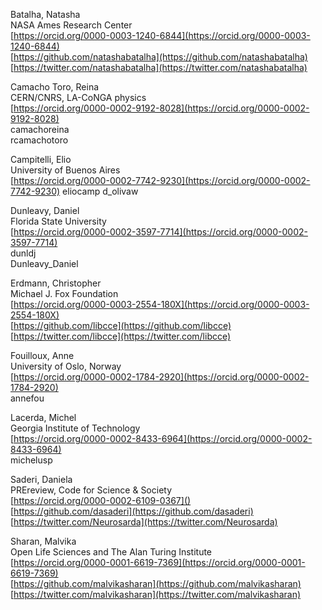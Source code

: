 Batalha, Natasha  
NASA Ames Research Center  
[https://orcid.org/0000-0003-1240-6844](https://orcid.org/0000-0003-1240-6844)  
[https://github.com/natashabatalha](https://github.com/natashabatalha)  
[https://twitter.com/natashabatalha](https://twitter.com/natashabatalha)  
  
Camacho Toro, Reina	 
CERN/CNRS, LA-CoNGA physics    
[https://orcid.org/0000-0002-9192-8028](https://orcid.org/0000-0002-9192-8028)  
camachoreina  
rcamachotoro  
  
Campitelli, Elio  
University of Buenos Aires  
[https://orcid.org/0000-0002-7742-9230](https://orcid.org/0000-0002-7742-9230)
eliocamp
d_olivaw
  
Dunleavy, Daniel	
Florida State University	
[https://orcid.org/0000-0002-3597-7714](https://orcid.org/0000-0002-3597-7714)	  
dunldj	
Dunleavy_Daniel	  
    
Erdmann, Christopher  
Michael J. Fox Foundation  
[https://orcid.org/0000-0003-2554-180X](https://orcid.org/0000-0003-2554-180X)  
[https://github.com/libcce](https://github.com/libcce)  
[https://twitter.com/libcce](https://twitter.com/libcce)  
  
Fouilloux, Anne  
University of Oslo, Norway  
[https://orcid.org/0000-0002-1784-2920](https://orcid.org/0000-0002-1784-2920)	  
annefou  

Lacerda, Michel  
Georgia Institute of Technology	  
[https://orcid.org/0000-0002-8433-6964](https://orcid.org/0000-0002-8433-6964)	  
michelusp  

Saderi, Daniela   
PREreview, Code for Science & Society	  
[https://orcid.org/0000-0002-6109-0367]()  
[https://github.com/dasaderi](https://github.com/dasaderi)  
[https://twitter.com/Neurosarda](https://twitter.com/Neurosarda)  
  
Sharan, Malvika  
Open Life Sciences and The Alan Turing Institute  
[https://orcid.org/0000-0001-6619-7369](https://orcid.org/0000-0001-6619-7369)  
[https://github.com/malvikasharan](https://github.com/malvikasharan)  
[https://twitter.com/malvikasharan](https://twitter.com/malvikasharan)	  

